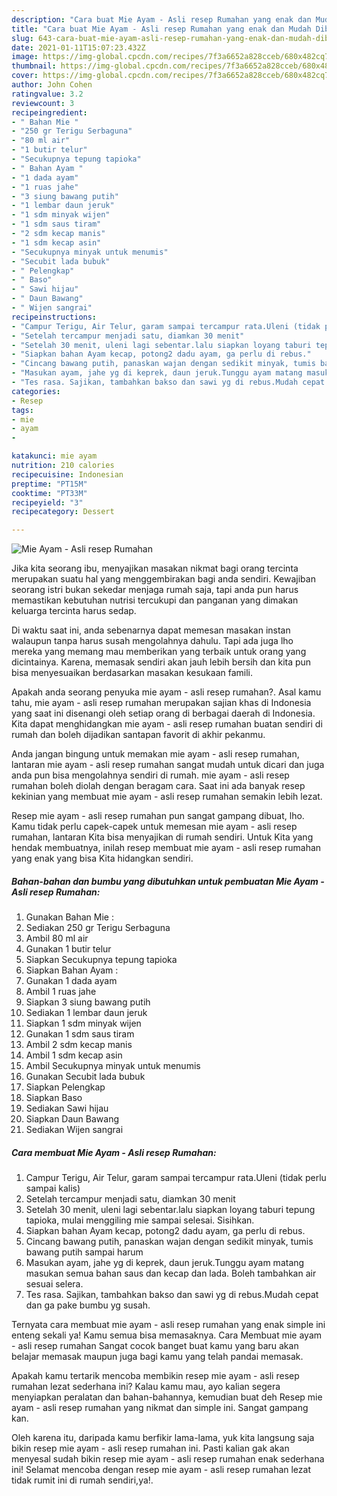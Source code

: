 ```yaml
---
description: "Cara buat Mie Ayam - Asli resep Rumahan yang enak dan Mudah Dibuat"
title: "Cara buat Mie Ayam - Asli resep Rumahan yang enak dan Mudah Dibuat"
slug: 643-cara-buat-mie-ayam-asli-resep-rumahan-yang-enak-dan-mudah-dibuat
date: 2021-01-11T15:07:23.432Z
image: https://img-global.cpcdn.com/recipes/7f3a6652a828cceb/680x482cq70/mie-ayam-asli-resep-rumahan-foto-resep-utama.jpg
thumbnail: https://img-global.cpcdn.com/recipes/7f3a6652a828cceb/680x482cq70/mie-ayam-asli-resep-rumahan-foto-resep-utama.jpg
cover: https://img-global.cpcdn.com/recipes/7f3a6652a828cceb/680x482cq70/mie-ayam-asli-resep-rumahan-foto-resep-utama.jpg
author: John Cohen
ratingvalue: 3.2
reviewcount: 3
recipeingredient:
- " Bahan Mie "
- "250 gr Terigu Serbaguna"
- "80 ml air"
- "1 butir telur"
- "Secukupnya tepung tapioka"
- " Bahan Ayam "
- "1 dada ayam"
- "1 ruas jahe"
- "3 siung bawang putih"
- "1 lembar daun jeruk"
- "1 sdm minyak wijen"
- "1 sdm saus tiram"
- "2 sdm kecap manis"
- "1 sdm kecap asin"
- "Secukupnya minyak untuk menumis"
- "Secubit lada bubuk"
- " Pelengkap"
- " Baso"
- " Sawi hijau"
- " Daun Bawang"
- " Wijen sangrai"
recipeinstructions:
- "Campur Terigu, Air Telur, garam sampai tercampur rata.Uleni (tidak perlu sampai kalis)"
- "Setelah tercampur menjadi satu, diamkan 30 menit"
- "Setelah 30 menit, uleni lagi sebentar.lalu siapkan loyang taburi tepung tapioka, mulai menggiling mie sampai selesai. Sisihkan."
- "Siapkan bahan Ayam kecap, potong2 dadu ayam, ga perlu di rebus."
- "Cincang bawang putih, panaskan wajan dengan sedikit minyak, tumis bawang putih sampai harum"
- "Masukan ayam, jahe yg di keprek, daun jeruk.Tunggu ayam matang masukan semua bahan saus dan kecap dan lada. Boleh tambahkan air sesuai selera."
- "Tes rasa. Sajikan, tambahkan bakso dan sawi yg di rebus.Mudah cepat dan ga pake bumbu yg susah."
categories:
- Resep
tags:
- mie
- ayam
- 

katakunci: mie ayam  
nutrition: 210 calories
recipecuisine: Indonesian
preptime: "PT15M"
cooktime: "PT33M"
recipeyield: "3"
recipecategory: Dessert

---
```



![Mie Ayam - Asli resep Rumahan](https://img-global.cpcdn.com/recipes/7f3a6652a828cceb/680x482cq70/mie-ayam-asli-resep-rumahan-foto-resep-utama.jpg)

Jika kita seorang ibu, menyajikan masakan nikmat bagi orang tercinta merupakan suatu hal yang menggembirakan bagi anda sendiri. Kewajiban seorang istri bukan sekedar menjaga rumah saja, tapi anda pun harus memastikan kebutuhan nutrisi tercukupi dan panganan yang dimakan keluarga tercinta harus sedap.

Di waktu  saat ini, anda sebenarnya dapat memesan masakan instan walaupun tanpa harus susah mengolahnya dahulu. Tapi ada juga lho mereka yang memang mau memberikan yang terbaik untuk orang yang dicintainya. Karena, memasak sendiri akan jauh lebih bersih dan kita pun bisa menyesuaikan berdasarkan masakan kesukaan famili. 



Apakah anda seorang penyuka mie ayam - asli resep rumahan?. Asal kamu tahu, mie ayam - asli resep rumahan merupakan sajian khas di Indonesia yang saat ini disenangi oleh setiap orang di berbagai daerah di Indonesia. Kita dapat menghidangkan mie ayam - asli resep rumahan buatan sendiri di rumah dan boleh dijadikan santapan favorit di akhir pekanmu.

Anda jangan bingung untuk memakan mie ayam - asli resep rumahan, lantaran mie ayam - asli resep rumahan sangat mudah untuk dicari dan juga anda pun bisa mengolahnya sendiri di rumah. mie ayam - asli resep rumahan boleh diolah dengan beragam cara. Saat ini ada banyak resep kekinian yang membuat mie ayam - asli resep rumahan semakin lebih lezat.

Resep mie ayam - asli resep rumahan pun sangat gampang dibuat, lho. Kamu tidak perlu capek-capek untuk memesan mie ayam - asli resep rumahan, lantaran Kita bisa menyajikan di rumah sendiri. Untuk Kita yang hendak membuatnya, inilah resep membuat mie ayam - asli resep rumahan yang enak yang bisa Kita hidangkan sendiri.

<!--inarticleads1-->

##### Bahan-bahan dan bumbu yang dibutuhkan untuk pembuatan Mie Ayam - Asli resep Rumahan:

1. Gunakan  Bahan Mie :
1. Sediakan 250 gr Terigu Serbaguna
1. Ambil 80 ml air
1. Gunakan 1 butir telur
1. Siapkan Secukupnya tepung tapioka
1. Siapkan  Bahan Ayam :
1. Gunakan 1 dada ayam
1. Ambil 1 ruas jahe
1. Siapkan 3 siung bawang putih
1. Sediakan 1 lembar daun jeruk
1. Siapkan 1 sdm minyak wijen
1. Gunakan 1 sdm saus tiram
1. Ambil 2 sdm kecap manis
1. Ambil 1 sdm kecap asin
1. Ambil Secukupnya minyak untuk menumis
1. Gunakan Secubit lada bubuk
1. Siapkan  Pelengkap
1. Siapkan  Baso
1. Sediakan  Sawi hijau
1. Siapkan  Daun Bawang
1. Sediakan  Wijen sangrai




<!--inarticleads2-->

##### Cara membuat Mie Ayam - Asli resep Rumahan:

1. Campur Terigu, Air Telur, garam sampai tercampur rata.Uleni (tidak perlu sampai kalis)
1. Setelah tercampur menjadi satu, diamkan 30 menit
1. Setelah 30 menit, uleni lagi sebentar.lalu siapkan loyang taburi tepung tapioka, mulai menggiling mie sampai selesai. Sisihkan.
1. Siapkan bahan Ayam kecap, potong2 dadu ayam, ga perlu di rebus.
1. Cincang bawang putih, panaskan wajan dengan sedikit minyak, tumis bawang putih sampai harum
1. Masukan ayam, jahe yg di keprek, daun jeruk.Tunggu ayam matang masukan semua bahan saus dan kecap dan lada. Boleh tambahkan air sesuai selera.
1. Tes rasa. Sajikan, tambahkan bakso dan sawi yg di rebus.Mudah cepat dan ga pake bumbu yg susah.




Ternyata cara membuat mie ayam - asli resep rumahan yang enak simple ini enteng sekali ya! Kamu semua bisa memasaknya. Cara Membuat mie ayam - asli resep rumahan Sangat cocok banget buat kamu yang baru akan belajar memasak maupun juga bagi kamu yang telah pandai memasak.

Apakah kamu tertarik mencoba membikin resep mie ayam - asli resep rumahan lezat sederhana ini? Kalau kamu mau, ayo kalian segera menyiapkan peralatan dan bahan-bahannya, kemudian buat deh Resep mie ayam - asli resep rumahan yang nikmat dan simple ini. Sangat gampang kan. 

Oleh karena itu, daripada kamu berfikir lama-lama, yuk kita langsung saja bikin resep mie ayam - asli resep rumahan ini. Pasti kalian gak akan menyesal sudah bikin resep mie ayam - asli resep rumahan enak sederhana ini! Selamat mencoba dengan resep mie ayam - asli resep rumahan lezat tidak rumit ini di rumah sendiri,ya!.

